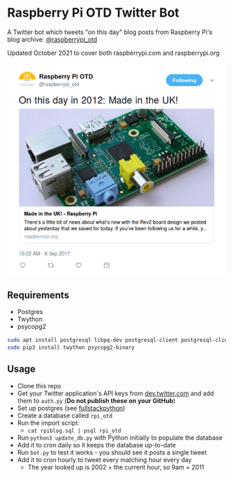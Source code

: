 # Raspberry Pi OTD Twitter Bot

A Twitter bot which tweets "on this day" blog posts from Raspberry Pi's blog
archive: [@raspberrypi_otd](https://twitter.com/raspberrypi_otd)

Updated October 2021 to cover both raspberrypi.com and raspberrypi.org

![](made-in-the-uk.png)

## Requirements

- Postgres
- Twython
- psycopg2

```bash
sudo apt install postgresql libpq-dev postgresql-client postgresql-client-common
sudo pip3 install twython psycopg2-binary
```

## Usage

- Clone this repo
- Get your Twitter application's API keys from [dev.twitter.com](http://dev.twitter.com/)
and add them to `auth.py` (**Do not publish these on your GitHub**)
- Set up postgres (see [fullstackpython](https://www.fullstackpython.com/blog/postgresql-python-3-psycopg2-ubuntu-1604.html))
- Create a database called `rpi_otd`
- Run the import script:
    - `cat rpiblog.sql | psql rpi_otd`
- Run `python3 update_db.py` with Python initially to populate the database
- Add it to cron daily so it keeps the database up-to-date
- Run `bot.py` to test it works - you should see it posts a single tweet
- Add it to cron hourly to tweet every matching hour every day
    - The year looked up is 2002 + the current hour, so 9am = 2011
